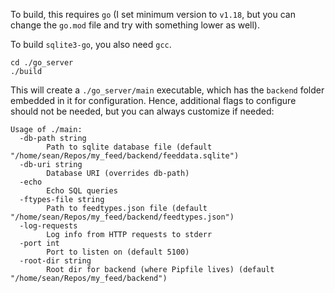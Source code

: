 To build, this requires `go` (I set minimum version to `v1.18`, but you can change the `go.mod` file and try with something lower as well).

To build `sqlite3-go`, you also need `gcc`.

```
cd ./go_server
./build
```

This will create a `./go_server/main` executable, which has the `backend` folder embedded in it for configuration. Hence, additional flags to configure should not be needed, but you can always customize if needed:

```
Usage of ./main:
  -db-path string
    	Path to sqlite database file (default "/home/sean/Repos/my_feed/backend/feeddata.sqlite")
  -db-uri string
    	Database URI (overrides db-path)
  -echo
    	Echo SQL queries
  -ftypes-file string
    	Path to feedtypes.json file (default "/home/sean/Repos/my_feed/backend/feedtypes.json")
  -log-requests
    	Log info from HTTP requests to stderr
  -port int
    	Port to listen on (default 5100)
  -root-dir string
    	Root dir for backend (where Pipfile lives) (default "/home/sean/Repos/my_feed/backend")
```
